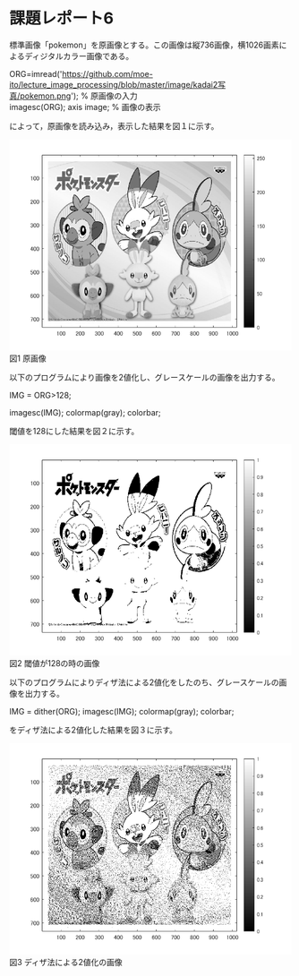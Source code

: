 # 課題レポート6

標準画像「pokemon」を原画像とする。この画像は縦736画像，横1026画素によるディジタルカラー画像である。

ORG=imread('https://github.com/moe-ito/lecture_image_processing/blob/master/image/kadai2写真/pokemon.png'); % 原画像の入力  
imagesc(ORG); axis image; % 画像の表示

によって，原画像を読み込み，表示した結果を図１に示す。

![原画像](https://github.com/moe-ito/lecture_image_processing/blob/master/image/kadai6%E5%86%99%E7%9C%9F/0.png)  
図1 原画像

以下のプログラムにより画像を2値化し、グレースケールの画像を出力する。

IMG = ORG>128; 

imagesc(IMG); colormap(gray); colorbar; 

閾値を128にした結果を図２に示す。

![原画像](https://github.com/moe-ito/lecture_image_processing/blob/master/image/kadai6%E5%86%99%E7%9C%9F/1.png)  
図2 閾値が128の時の画像

以下のプログラムによりディザ法による2値化をしたのち、グレースケールの画像を出力する。

IMG = dither(ORG); 
imagesc(IMG); colormap(gray); colorbar; 

をディザ法による2値化した結果を図３に示す。

![原画像](https://github.com/moe-ito/lecture_image_processing/blob/master/image/kadai6%E5%86%99%E7%9C%9F/2.png)  
図3 ディザ法による2値化の画像
